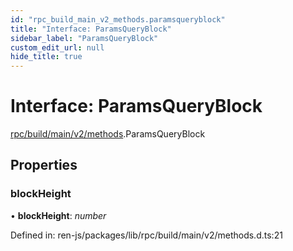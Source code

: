 ```yaml
---
id: "rpc_build_main_v2_methods.paramsqueryblock"
title: "Interface: ParamsQueryBlock"
sidebar_label: "ParamsQueryBlock"
custom_edit_url: null
hide_title: true
---
```


# Interface: ParamsQueryBlock

[rpc/build/main/v2/methods](../modules/rpc_build_main_v2_methods.md).ParamsQueryBlock

## Properties

### blockHeight

• **blockHeight**: *number*

Defined in: ren-js/packages/lib/rpc/build/main/v2/methods.d.ts:21
